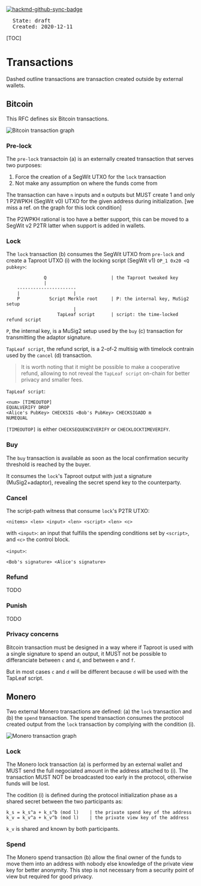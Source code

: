 [![hackmd-github-sync-badge](https://hackmd.io/YfMko2WPR9iITsw4MsLcPA/badge)](https://hackmd.io/YfMko2WPR9iITsw4MsLcPA)

<pre>
  State: draft
  Created: 2020-12-11
</pre>

[TOC]

# Transactions

Dashed outline transactions are transaction created outside by external wallets.

## Bitcoin

This RFC defines six Bitcoin transactions.

![Bitcoin transaction graph](https://raw.githubusercontent.com/farcaster-project/RFCs/hackmd/images/btc-transactions.png)

### Pre-lock

The `pre-lock` transactoin (a) is an externally created transaction that serves two purposes:

 1. Force the creation of a SegWit UTXO for the `lock` transaction
 2. Not make any assumption on where the funds come from

The transaction can have `n` inputs and `m` outputs but MUST create 1 and only 1 P2WPKH (SegWit v0) UTXO for the given address during initialization. [we miss a ref. on the graph for this lock condition]

The P2WPKH rational is too have a better support, this can be moved to a SegWit v2 P2TR latter when support is added in wallets.

### Lock

The `lock` transaction (b) consumes the SegWit UTXO from `pre-lock` and create a Taproot UTXO (i) with the locking script (SegWit v1) `OP_1 0x20 <Q pubkey>`:

```
              Q                        | the Taproot tweaked key
              |
    ----------------------
    |                    |
    P           Script Merkle root     | P: the internal key, MuSig2 setup
                         |
                   TapLeaf script      | script: the time-locked refund script
```

`P`, the internal key, is a MuSig2 setup used by the `buy` (c) transaction for transmitting the adaptor signature.

`TapLeaf script`, the refund script, is a 2-of-2 multisig with timelock contrain used by the `cancel` (d) transaction.

> It is worth noting that it might be possible to make a cooperative refund, allowing to not reveal the `TapLeaf script` on-chain for better privacy and smaller fees.

`TapLeaf script`:

```
<num> [TIMEOUTOP]
EQUALVERIFY DROP
<Alice's PubKey> CHECKSIG <Bob's PubKey> CHECKSIGADD m 
NUMEQUAL
```

`[TIMEOUTOP]` is either `CHECKSEQUENCEVERIFY` or `CHECKLOCKTIMEVERIFY`.

### Buy

The `buy` transaction is available as soon as the local confirmation security threshold is reached by the buyer.

It consumes the `lock`'s Taproot output with just a signature (MuSig2+adaptor), revealing the secret spend key to the counterparty.

### Cancel

The script-path witness that consume `lock`'s P2TR UTXO:

    <nitems> <len> <input> <len> <script> <len> <c>

with `<input>`: an input that fulfills the spending conditions set by `<script>`, and `<c>` the control block.

`<input>`:

```
<Bob's signature> <Alice's signature>
```

### Refund

TODO

### Punish

TODO

### Privacy concerns

Bitcoin transaction must be designed in a way where if Taproot is used with a single signature to spend an output, it MUST not be possible to differanciate between `c` and `d`, and between `e` and `f`.

But in most cases `c` and `d` will be different because `d` will be used with the TapLeaf script.

## Monero

Two external Monero transactions are defined: (a) the `lock` transaction and (b) the `spend` transaction. The spend transaction consumes the protocol created output from the `lock` transaction by complying with the condition (i).

![Monero transaction graph](https://raw.githubusercontent.com/farcaster-project/RFCs/hackmd/images/xmr-transactions.png)

### Lock

The Monero lock transaction (a) is performed by an external wallet and MUST send the full negociated amount in the address attached to (i). The transaction MUST NOT be broadcasted too early in the protocol, otherwise funds will be lost.

The codition (i) is defined during the protocol initialization phase as a shared secret between the two participants as:

    k_s = k_s^a + k_s^b (mod l)    | the private spend key of the address
    k_v = k_v^a + k_v^b (mod l)    | the private view key of the address

`k_v` is shared and known by both participants.

### Spend

The Monero spend transaction (b) allow the final owner of the funds to move them into an address with nobody else knowledge of the private view key for better anonymity. This step is not necessary from a security point of view but required for good privacy.